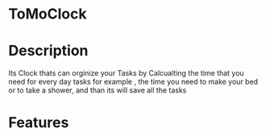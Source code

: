 # ToMoClock
# Description 
Its Clock thats can orginize your Tasks by Calcualting the time that you need for every day tasks for example , the time you need to make your bed or to take a shower, and than its will save all the tasks
# Features
